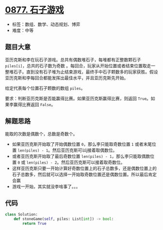 # [0877. 石子游戏](https://leetcode.cn/problems/stone-game/)

- 标签：数组、数学、动态规划、博弈
- 难度：中等

## 题目大意

亚历克斯和李在玩石子游戏。总共有偶数堆石子，每堆都有正整数颗石子 `piles[i]`，总共的石子数为奇数 。每回合，玩家从开始位置或者结束位置取走一整堆石子。直到没有石子堆为止结束游戏，最终手中石子颗数多的玩家获胜。假设亚历克斯和李每回合都能发挥出最佳水平，并且亚历克斯先开始。

给定代表每个位置石子颗数的数组 `piles`。

要求：判断亚历克斯是否能赢得比赛。如果亚历克斯赢得比赛，则返回 `True`。如果李赢得比赛返回 `False`。

## 解题思路

能取的次数是偶数个，总数是奇数个。

- 如果亚历克斯开始取了开始偶数位置 `0`，那么李只能取奇数位置 `1` 或者末尾位置 `len(piles) - 1`。然后亚历克斯可以j接着取偶数位。
- 或者亚历克斯开始取了最后奇数位置 `len(piles) - 1`，那么李只能取偶数位置 `0` 或 `len(piles) - 2`。然后亚历克斯可以接着取奇数位。
- 这样亚历克斯只要一开始计算好奇数位置上的石子总数多，还是偶数位置上的石子总数多，然后就可以选择一开始取奇数位置还是偶数位置。所以最后肯定会赢
- 游戏一开始，其实就没李啥事了。。。

## 代码

```Python
class Solution:
    def stoneGame(self, piles: List[int]) -> bool:
        return True
```

